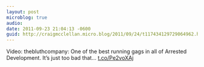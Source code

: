 ```yaml
---
layout: post
microblog: true
audio: 
date: 2011-09-23 21:04:13 -0600
guid: http://craigmcclellan.micro.blog/2011/09/24/t117434129729064962.html
---
```

Video: thebluthcompany: One of the best running gags in all of Arrested Development. It’s just too bad that... [t.co/Pe2voXAj](http://t.co/Pe2voXAj)
